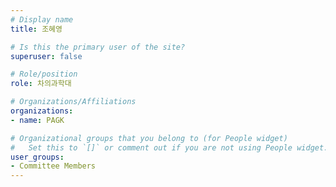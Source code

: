 ```yaml
---
# Display name
title: 조혜영

# Is this the primary user of the site?
superuser: false

# Role/position
role: 차의과학대

# Organizations/Affiliations
organizations:
- name: PAGK

# Organizational groups that you belong to (for People widget)
#   Set this to `[]` or comment out if you are not using People widget.
user_groups:
- Committee Members
---
```

